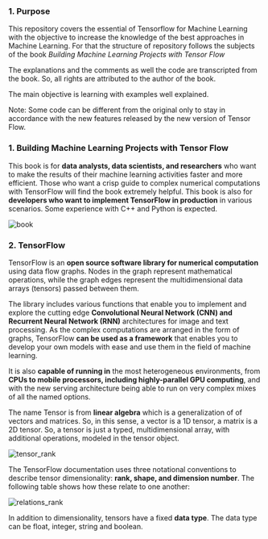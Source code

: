 ### 1. Purpose
This repository covers the essential of Tensorflow for Machine Learning with the objective to increase the knowledge of the best approaches in Machine Learning. For that the structure of repository follows the subjects of the book _Building Machine Learning Projects with Tensor Flow_ 

The explanations and the comments as well the code are transcripted from the book. 
So, all rights are attributed to the author of the book.

The main objective is learning with examples well explained. 

Note: Some code can be different from the original only to stay in accordance with the new features released by the new version of Tensor Flow.

### 1. Building Machine Learning Projects with Tensor Flow

This book is for **data analysts, data scientists, and researchers** who want to make the results of
their machine learning activities faster and more efficient. Those who want a crisp guide to
complex numerical computations with TensorFlow will find the book extremely helpful. This
book is also for **developers who want to implement TensorFlow in production** in various
scenarios. Some experience with C++ and Python is expected.

![book](https://user-images.githubusercontent.com/37953610/57300495-d6c02000-70ce-11e9-9d23-8f5d57468c5b.JPG)



### 2. TensorFlow

TensorFlow is an **open source software library for numerical computation** using data flow
graphs. Nodes in the graph represent mathematical operations, while the graph edges
represent the multidimensional data arrays (tensors) passed between them.

The library includes various functions that enable you to implement and explore the cutting
edge **Convolutional Neural Network (CNN) and Recurrent Neural Network (RNN)**
architectures for image and text processing. As the complex computations are arranged in the
form of graphs, TensorFlow **can be used as a framework** that enables you to develop your
own models with ease and use them in the field of machine learning.

It is also **capable of running in** the most heterogeneous environments, from **CPUs to mobile
processors, including highly-parallel GPU computing**, and with the new serving architecture
being able to run on very complex mixes of all the named options.

The name Tensor is from **linear algebra** which is a generalization of of vectors and
matrices. So, in this sense, a vector is a 1D tensor, a matrix is a 2D tensor.
So, a tensor is just a typed, multidimensional array, with additional operations, modeled in the tensor object. 

![tensor_rank](https://user-images.githubusercontent.com/37953610/57301754-a2019800-70d1-11e9-83ae-113b0829c421.JPG)

The TensorFlow documentation uses three notational conventions to describe tensor
dimensionality: **rank, shape, and dimension number**. The following table shows how these
relate to one another:

![relations_rank](https://user-images.githubusercontent.com/37953610/57301808-bba2df80-70d1-11e9-8ba8-beca232f2333.JPG)

In addition to dimensionality, tensors have a fixed **data type**. The data type can be float, integer, string and boolean.
